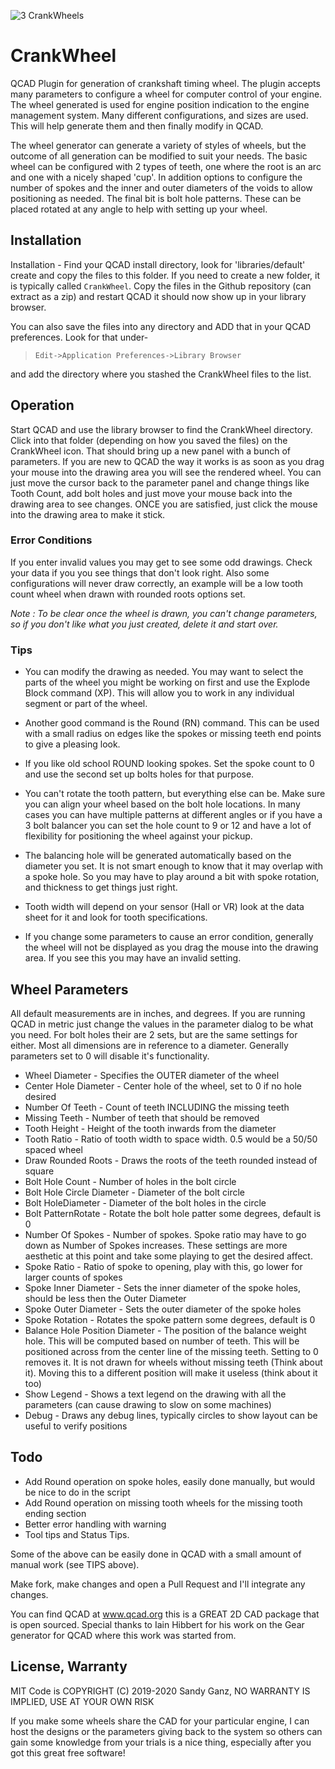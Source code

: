 ![3 CrankWheels](https://user-images.githubusercontent.com/5179047/71425948-be9a1280-2657-11ea-8199-361e842c1843.gif)

# CrankWheel
QCAD Plugin for generation of crankshaft timing wheel. The plugin accepts many parameters to configure a wheel for computer control of your engine. The wheel generated is used for engine position indication to the engine management system. Many different configurations,
and sizes are used. This will help generate them and then finally modify in QCAD.

The wheel generator can generate a variety of styles of wheels, but the outcome of all generation can be modified to suit your needs. The basic wheel can be configured with 2 types of teeth, one where the root is an arc and one with a nicely shaped 'cup'. In addition options to configure the number of spokes and the inner and outer diameters of the voids to allow positioning as needed. The final bit is bolt hole patterns. These can be placed rotated at any angle to help with setting up your wheel.

## Installation
Installation - Find your QCAD install directory, look for 'libraries/default' create and copy the files to this folder.  If you need to create a new folder, it is typically called `CrankWheel`. Copy the files in the Github repository (can extract as a zip)
and restart QCAD it should now show up in your library browser.

You can also save the files into any directory and ADD that in your QCAD preferences. Look for that under-

> `Edit->Application Preferences->Library Browser`

and add the directory where you stashed the CrankWheel files to the list.

## Operation
Start QCAD and use the library browser to find the CrankWheel directory. Click into that folder (depending on how you saved the files) on the CrankWheel icon. That should bring up a new panel
with a bunch of parameters. If you are new to QCAD the way it works is as soon as you drag your mouse into the drawing area you will see the rendered wheel. You can just move the cursor back to the parameter panel and change things like Tooth Count, add bolt holes and just move your mouse back into the drawing area to see changes. ONCE you are satisfied, just click the mouse into the drawing area to make it stick.

### Error Conditions
If you enter invalid values you may get to see some odd drawings. Check your data if you you see things that don't look right. Also some configurations will never draw correctly, an example will be a low tooth count wheel when drawn with rounded roots options set.

*Note : To be clear once the wheel is drawn, you can't change parameters, so if you don't like what you just created, delete it and start over.*

### Tips
- You can modify the drawing as needed. You may want to select the parts of the wheel you might be working on first and use the Explode Block command (XP). This will allow you to work in any individual segment or part of the wheel.

- Another good command is the Round (RN) command. This can be used with a small radius on edges like the spokes or missing teeth end points to give a pleasing look.

- If you like old school ROUND looking spokes. Set the spoke count to 0 and use the second set up bolts holes for that purpose.

- You can't rotate the tooth pattern, but everything else can be. Make sure you can align your wheel based on the bolt hole locations. In many cases you can have multiple patterns at different angles or if you have a 3 bolt balancer you can set the hole count to 9 or 12 and have a lot of flexibility for positioning the wheel against your pickup.

- The balancing hole will be generated automatically based on the diameter you set. It is not smart enough to know that it may overlap with a spoke hole. So you may have to play around a bit with spoke rotation, and thickness to get things just right.

- Tooth width will depend on your sensor (Hall or VR) look at the data sheet for it and look for tooth specifications.

- If you change some parameters to cause an error condition, generally the wheel will not be displayed as you drag the mouse into the drawing area. If you see this you may have an invalid setting.

## Wheel Parameters
All default measurements are in inches, and degrees. If you are running QCAD in metric just change the values in the parameter dialog to be what you need. For bolt holes their are 2 sets, but are the same settings for either. Most all dimensions are in reference to a diameter. Generally parameters set to 0 will disable it's functionality.

- Wheel Diameter - Specifies the OUTER diameter of the wheel
- Center Hole Diameter - Center hole of the wheel, set to 0 if no hole desired
- Number Of Teeth - Count of teeth INCLUDING the missing teeth
- Missing Teeth - Number of teeth that should be removed
- Tooth Height - Height of the tooth inwards from the diameter
- Tooth Ratio - Ratio of tooth width to space width. 0.5 would be a 50/50 spaced wheel
- Draw Rounded Roots - Draws the roots of the teeth rounded instead of square
- Bolt Hole Count - Number of holes in the bolt circle
- Bolt Hole Circle Diameter - Diameter of the bolt circle
- Bolt HoleDiameter - Diameter of the bolt holes in the circle
- Bolt PatternRotate - Rotate the bolt hole patter some degrees, default is 0
- Number Of Spokes - Number of spokes. Spoke ratio may have to go down as Number of Spokes increases. These settings are more aesthetic at this point and take some playing to get the desired affect.
- Spoke Ratio - Ratio of spoke to opening, play with this, go lower for larger counts of spokes
- Spoke Inner Diameter - Sets the inner diameter of the spoke holes, should be less then the Outer Diameter
- Spoke Outer Diameter - Sets the outer diameter of the spoke holes
- Spoke Rotation - Rotates the spoke pattern some degrees, default is 0
- Balance Hole Position Diameter - The position of the balance weight hole. This will be computed based on number of teeth. This will be positioned across from the center line of the missing teeth. Setting to 0 removes it. It is not drawn for wheels without missing teeth (Think about it). Moving this to a different position will make it useless (think about it too)
- Show Legend - Shows a text legend on the drawing with all the parameters (can cause drawing to slow on some machines)
- Debug - Draws any debug lines, typically circles to show layout can be useful to verify positions

## Todo
- Add Round operation on spoke holes, easily done manually, but would be nice to do in the script
- Add Round operation on missing tooth wheels for the missing tooth ending section
- Better error handling with warning
- Tool tips and Status Tips.

Some of the above can be easily done in QCAD with a small amount of manual work (see TIPS above).

Make fork, make changes and open a Pull Request and I'll integrate any changes.

You can find QCAD at www.qcad.org this is a GREAT 2D CAD package that is open sourced.
Special thanks to Iain Hibbert for his work on the Gear generator for QCAD where this
work was started from.

## License, Warranty
MIT Code is COPYRIGHT (C) 2019-2020 Sandy Ganz, NO WARRANTY IS IMPLIED, USE AT YOUR OWN RISK

If you make some wheels share the CAD for your particular engine, I can host the designs or the parameters
giving back to the system so others can gain some knowledge from your trials is a nice thing, especially after you got this great free software!
